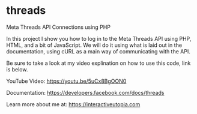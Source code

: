 # threads
Meta Threads API Connections using PHP

In this project I show you how to log in to the Meta Threads API using PHP, HTML, and a bit of JavaScript. We will do it using what is laid out in the documentation, using cURL as a main way of communicating with the API.

Be sure to take a look at my video explination on how to use this code, link is below.
 
 YouTube Video: 
   https://youtu.be/5uCx8BgOON0

  Documentation:
    https://developers.facebook.com/docs/threads

  Learn more about me at:
    https://interactiveutopia.com
